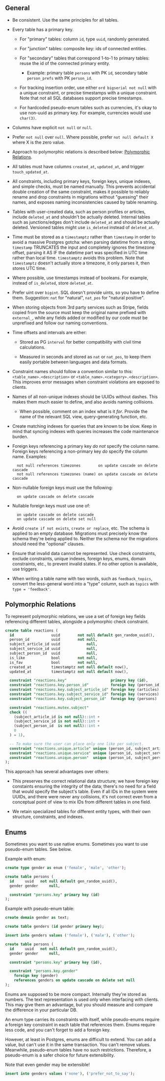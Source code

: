 ## General

* Be consistent. Use the same principles for all tables.

* Every table has a primary key.

  * For "primary" tables: column `id`, type `uuid`, randomly generated.

  * For "junction" tables: composite key: ids of connected entities.

  * For "secondary" tables that correspond 1-to-1 to primary tables: reuse the id of the connected primary entity.

    * Example: primary table `persons` with PK `id`, secondary table `person_prefs` with PK `person_id`.

  * For tracking insertion order, use either `ord bigserial not null` with a unique constraint, or precise timestamps with a unique constraint. Note that not all SQL databases support precise timestamps.

  * For hardcoded pseudo-enum tables such as currencies, it's okay to use non-uuid as primary key. For example, currencies would use `char(3)`.

* Columns have explicit `not null` or `null`.

* Prefer `not null` over `null`. Where possible, prefer `not null default X` where X is the zero value.

* Approach to polymorphic relations is described below: [Polymorphic Relations](#polymorphic-relations).

* All tables must have columns `created_at`, `updated_at`, and trigger `touch_updated_at`.

* All constraints, including primary keys, foreign keys, unique indexes, and simple checks, must be named manually. This prevents accidental double creation of the same constraint, makes it possible to reliably rename and drop constraints in migrations without "guessing" their names, and exposes naming inconsistencies caused by table renaming.

* Tables with user-created data, such as person profiles or articles, include `deleted_at` and shouldn't be actually deleted. Internal tables such as junctions/edges don't include `deleted_at` and should be actually deleted. Versioned tables might use `is_deleted` instead of `deleted_at`.

* Time must be stored as a `timestamptz` rather than `timestamp` in order to avoid a massive Postgres gotcha: when parsing datetime from a string, `timestamp` TRUNCATES the input and completely ignores the timezone offset, parsing it AS IF the datetime part was specified in UTC time rather than local time. `timestamptz` avoids this problem. Note that `timestamptz` doesn't actually store a timezone, it only parses it, then stores UTC time.

* Where possible, use timestamps instead of booleans. For example, instead of `is_deleted`, store `deleted_at`.

* Prefer uint over `bigint`. SQL doesn't provide uints, so you have to define them. Suggestion: `nat` for "natural", `nat_pos` for "natural positive".

* When storing objects from 3rd party services such as Stripe, fields copied from the source must keep the original name prefixed with `external_`, while any fields added or modified by our code must be unprefixed and follow our naming conventions.

* Time offsets and intervals are either:

  * Stored as PG `interval` for better compatibility with civil time calculations.

  * Measured in seconds and stored as `nat` or `nat_pos`, to keep them easily portable between languages and data formats.

* Constraint names should follow a convention similar to this: `<table_name>.<description>` or `<table_name>.<category>.<description>`. This improves error messages when constraint violations are exposed to clients.

* Names of all non-unique indexes should be UUIDs without dashes. This makes them much easier to define, and also avoids naming collisions.

  * When possible, comment on an index what is it _for_. Provide the name of the relevant SQL view, query-generating function, etc.

* Create matching indexes for queries that are known to be slow. Keep in mind that syncing indexes with queries increases the code maintenance burden.

* Foreign keys referencing a primary key _do not_ specify the column name. Foreign keys referencing a non-primary key _do_ specify the column name. Examples:

        not null references timezones        on update cascade on delete cascade
        not null references timezones (name) on update cascade on delete cascade

* Non-nullable foreign keys must use the following:

        on update cascade on delete cascade

* Nullable foreign keys must use one of:

        on update cascade on delete cascade
        on update cascade on delete set null

* Avoid `create if not exists`, `create or replace`, etc. The schema is applied to an empty database. Migrations must precisely know the schema they're being applied to. Neither the schema nor the migrations should need the "optional" clauses.

* Ensure that invalid data cannot be represented. Use check constraints, exclude constraints, unique indexes, foreign keys, enums, domain constraints, etc., to prevent invalid states. If no other option is available, use triggers.

* When writing a table name with two words, such as `feedback_topics`, convert the less-general word into a "type" column, such as `topics` with `type = 'feedback'`.

## Polymorphic Relations

To represent polymorphic relations, we use a set of foreign key fields
referencing different tables, alongside a polymorphic check constraint.

```sql
create table reactions (
  id                 uuid        not null default gen_random_uuid(),
  person_id          uuid        not null,
  subject_article_id uuid            null,
  subject_service_id uuid            null,
  subject_person_id  uuid            null,
  is_like            bool        not null,
  is_fav             bool        not null,
  created_at         timestamptz not null default now(),
  updated_at         timestamptz not null default now(),

  constraint "reactions.key"                    primary key (id),
  constraint "reactions.key.person_id"          foreign key (person_id) references persons on update cascade on delete cascade,
  constraint "reactions.key.subject_article_id" foreign key (articles)  references persons on update cascade on delete cascade,
  constraint "reactions.key.subject_service_id" foreign key (services)  references persons on update cascade on delete cascade,
  constraint "reactions.key.subject_person_id"  foreign key (persons)   references persons on update cascade on delete cascade,

  constraint "reactions.mutex.subject"
  check ((
    (subject_article_id is not null)::int +
    (subject_service_id is not null)::int +
    (subject_person_id  is not null)::int +
    0
  ) = 1),

  -- To make sure the user can place only one like per subject.
  constraint "reactions.unique.article" unique (person_id, subject_article_id),
  constraint "reactions.unique.service" unique (person_id, subject_service_id),
  constraint "reactions.unique.person"  unique (person_id, subject_person_id)
);

```

This approach has several advantages over others:

  * This preserves the correct relational data structure; we have foreign key constaints ensuring the integrity of the data; there's no need for a field that would specify the subject's table. Even if all IDs in the system were UUIDs, and there were never any collisions, it's not correct even from a conceptual point of view to mix IDs from different tables in one field.

  * We retain specialized tables for different entity types, with their own structure, constraints, and indexes.

## Enums

Sometimes you want to use native enums. Sometimes you want to use pseudo-enum tables. See below.

Example with enum:

```sql
create type gender as enum ('female', 'male', 'other');

create table persons (
  id     uuid   not null default gen_random_uuid(),
  gender gender     null,

  constraint "persons.key" primary key (id)
);
```

Example with pseudo-enum table:

```sql
create domain gender as text;

create table genders (id gender primary key);

insert into genders values ('female'), ('male'), ('other');

create table persons (
  id     uuid   not null default gen_random_uuid(),
  gender gender     null,

  constraint "persons.key" primary key (id),

  constraint "persons.key.gender"
    foreign key (gender)
    references genders on update cascade on delete set null
);
```

Enums are supposed to be more compact. Internally they're stored as numbers. The text representation is used only when interfacing with clients. This may give them an advantage, but you should measure and compare the difference in your particular DB.

An enum type carries its constraints with itself, while pseudo-enums require a foreign key constraint in each table that references them. Enums require less code, and you can't forget to add a foreign key.

However, at least in Postgres, enums are difficult to extend. You can add a value, but can't use it in the same transaction. You can't remove values. Meanwhile, pseudo-enum tables have no such restrictions. Therefore, a pseudo-enum is a safer choice for future extensibility.

Note that even gender may be extensible!

```sql
insert into genders values ('none'), ('prefer_not_to_say');
```
